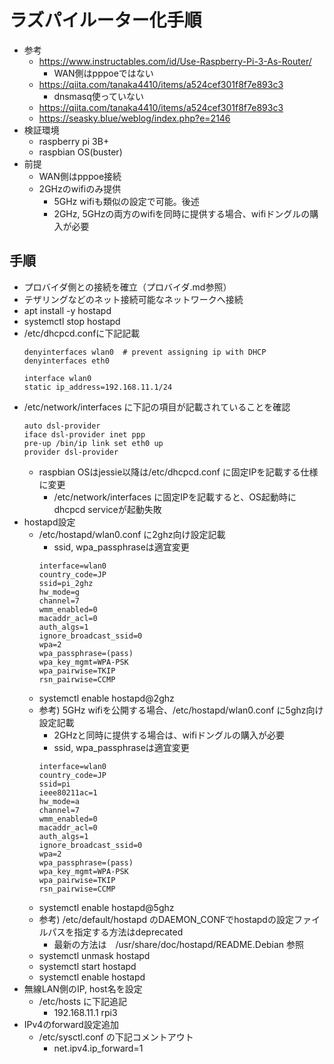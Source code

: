 # ラズパイルーター化手順

* 参考
  * https://www.instructables.com/id/Use-Raspberry-Pi-3-As-Router/
    * WAN側はpppoeではない
  * https://qiita.com/tanaka4410/items/a524cef301f8f7e893c3
    * dnsmasq使っていない
  * https://qiita.com/tanaka4410/items/a524cef301f8f7e893c3
  * https://seasky.blue/weblog/index.php?e=2146
* 検証環境
  * raspberry pi 3B+
  * raspbian OS(buster)
* 前提
  * WAN側はpppoe接続
  * 2GHzのwifiのみ提供
    * 5GHz wifiも類似の設定で可能。後述
    * 2GHz, 5GHzの両方のwifiを同時に提供する場合、wifiドングルの購入が必要

## 手順

* プロバイダ側との接続を確立（プロバイダ.md参照）
* テザリングなどのネット接続可能なネットワークへ接続
* apt install -y hostapd
* systemctl stop hostapd
* /etc/dhcpcd.confに下記記載
  ```
  denyinterfaces wlan0  # prevent assigning ip with DHCP
  denyinterfaces eth0

  interface wlan0
  static ip_address=192.168.11.1/24
  ```
* /etc/network/interfaces に下記の項目が記載されていることを確認
  ```
  auto dsl-provider
  iface dsl-provider inet ppp
  pre-up /bin/ip link set eth0 up
  provider dsl-provider
  ```
  * raspbian OSはjessie以降は/etc/dhcpcd.conf に固定IPを記載する仕様に変更
    * /etc/network/interfaces に固定IPを記載すると、OS起動時にdhcpcd serviceが起動失敗
* hostapd設定
  * /etc/hostapd/wlan0.conf に2ghz向け設定記載
    * ssid, wpa_passphraseは適宜変更
    ```
    interface=wlan0
    country_code=JP
    ssid=pi_2ghz
    hw_mode=g
    channel=7
    wmm_enabled=0
    macaddr_acl=0
    auth_algs=1
    ignore_broadcast_ssid=0
    wpa=2
    wpa_passphrase=(pass)
    wpa_key_mgmt=WPA-PSK
    wpa_pairwise=TKIP
    rsn_pairwise=CCMP
    ```
  * systemctl enable hostapd@2ghz
  * 参考) 5GHz wifiを公開する場合、/etc/hostapd/wlan0.conf に5ghz向け設定記載
    * 2GHzと同時に提供する場合は、wifiドングルの購入が必要
    * ssid, wpa_passphraseは適宜変更
    ```
    interface=wlan0
    country_code=JP
    ssid=pi
    ieee80211ac=1
    hw_mode=a
    channel=7
    wmm_enabled=0
    macaddr_acl=0
    auth_algs=1
    ignore_broadcast_ssid=0
    wpa=2
    wpa_passphrase=(pass)
    wpa_key_mgmt=WPA-PSK
    wpa_pairwise=TKIP
    rsn_pairwise=CCMP
    ```
  * systemctl enable hostapd@5ghz
  * 参考) /etc/default/hostapd のDAEMON_CONFでhostapdの設定ファイルパスを指定する方法はdeprecated
    * 最新の方法は　/usr/share/doc/hostapd/README.Debian 参照
  * systemctl unmask hostapd
  * systemctl start hostapd
  * systemctl enable hostapd
* 無線LAN側のIP, host名を設定
  * /etc/hosts に下記追記
    * 192.168.11.1 rpi3
* IPv4のforward設定追加
  * /etc/sysctl.conf の下記コメントアウト
    * net.ipv4.ip_forward=1